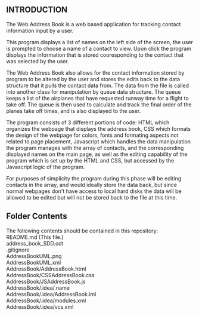 INTRODUCTION
------------
The Web Address Book  is a web based application for tracking contact information input by a user. 
 
This program displays a list of names on the left side of the screen, the user is prompted to choose a name of a contact to view. Upon click the program displays the information that is stored cooresponding to the contact that was selected by the user. 

The Web Address Book also allows for the contact information stored by program to be altered by the user and stores the edits back to the data structure that it pulls the contact data from. The data from the file is called into another class for manipulation by queue data structure. The queue keeps a list of the airplanes that have requested runway time for a flight to take off. The queue is then used to calculate and track the final order of the planes take off times, and is also displayed to the user. 

The program consists of 3 different portions of code: HTML which organizes the webpage that displays the address book, CSS which formats the design of the webpage for colors, fonts and formating aspects not related to page placement, Javascript which handles the data manipulation the program manages with the array of contacts, and the corresponding displayed names on the main page, as well as the editing capability of the program which is set up by the HTML and CSS, but accessed by the Javascript logic of the program.  

For purposes of simplicity the program during this phase will be editing contacts in the array, and would ideally store the data back, but since normal webpages don't have access to local hard disks the data will be allowed to be edited but will not be stored back to the file at this time. 

Folder Contents
---------------
The following contents should be contained in this repository:  
README.md (This file.)  
address_book_SDD.odt  
.gitignore  
AddressBookUML.png  
AddressBookUML.xml  
AddressBook/AddressBook.html  
AddressBook/CSSAddressBook.css  
AddressBook/JSAddressBook.js  
AddressBook/.idea/.name  
AddressBook/.idea/AddressBook.iml  
AddressBook/.idea/modules.xml  
AddressBook/.idea/vcs.xml  